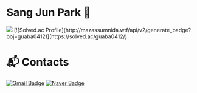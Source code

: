 # Sang Jun Park 🐘

<img src="https://github-readme-stats.vercel.app/api?username=sangjun0412&show_icons=true">
[![Solved.ac Profile](http://mazassumnida.wtf/api/v2/generate_badge?boj=guaba0412)](https://solved.ac/guaba0412/)


# :mailbox_with_mail: Contacts
[![Gmail Badge](https://img.shields.io/badge/Gmail-d14836?style=flat-square&logo=Gmail&logoColor=white&link=mailto:guaba0412@gmail.com)](mailto:guaba0412@gmail.com)
[![Naver Badge](https://img.shields.io/badge/Naver-03C75A?style=flat-square&logo=Naver&logoColor=white&link=mailto:sangjoon97@naver.com)](mailto:sangjoon97@naver.com)
